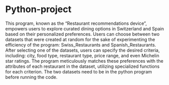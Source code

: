 # Python-project
This program, known as the “Restaurant recommendations device”,  empowers users to explore curated dining options in Switzerland and Spain based on their personalized preferences. Users can choose between two datasets that were created at random for the sake of experimenting the efficiency of the program: Swiss_Restaurants and Spanish_Restaurants. After selecting one of the datasets, users can specify the desired criteria, including: city, food type, restaurant type, price range, and even Michelin star ratings. The program meticulously matches these preferences with the attributes of each restaurant in the dataset, utilizing specialized functions for each criterion. The two datasets need to be in the python program before running the code. 

